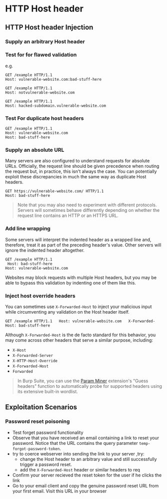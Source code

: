 # HTTP Host header
## HTTP Host header Injection
### Supply an arbitrary Host header
### Test for  for flawed validation
e.g. 
```
GET /example HTTP/1.1  
Host: vulnerable-website.com:bad-stuff-here
```

```
GET /example HTTP/1.1  
Host: notvulnerable-website.com
```

```
GET /example HTTP/1.1  
Host: hacked-subdomain.vulnerable-website.com
```
### Test For duplicate host headers
```
GET /example HTTP/1.1  
Host: vulnerable-website.com  
Host: bad-stuff-here
```
### Supply an absolute URL
Many servers are also configured to understand requests for absolute URLs. Officially, the request line should be given precedence when routing the request but, in practice, this isn't always the case. You can potentially exploit these discrepancies in much the same way as duplicate Host headers.
```
GET https://vulnerable-website.com/ HTTP/1.1  
Host: bad-stuff-here
```
> Note that you may also need to experiment with different protocols. Servers will sometimes behave differently depending on whether the request line contains an HTTP or an HTTPS URL.

### Add line wrapping
Some servers will interpret the indented header as a wrapped line and, therefore, treat it as part of the preceding header's value. Other servers will ignore the indented header altogether.
```
GET /example HTTP/1.1  
 Host: bad-stuff-here  
Host: vulnerable-website.com
```
Websites may block requests with multiple Host headers, but you may be able to bypass this validation by indenting one of them like this.

### Inject host override headers
You can sometimes use `X-Forwarded-Host` to inject your malicious input while circumventing any validation on the Host header itself.

`GET /example HTTP/1.1  
Host: vulnerable-website.com  
X-Forwarded-Host: bad-stuff-here`

Although `X-Forwarded-Host` is the de facto standard for this behavior, you may come across other headers that serve a similar purpose, including:
-   `X-Host`
-   `X-Forwarded-Server`
-   `X-HTTP-Host-Override`
-   `X-Forwarded-Host`
-   `Forwarded`

> In Burp Suite, you can use the [Param Miner](https://portswigger.net/bappstore/17d2949a985c4b7ca092728dba871943) extension's "Guess headers" function to automatically probe for supported headers using its extensive built-in wordlist.


## Exploitation Scenarios
### Password reset poisoning
- Test forget password functionality
- Observe that you have received an email containing a link to reset your password. Notice that the URL contains the query parameter `temp-forgot-password-token`. 
- try to coerce webserver into sending the link to your server ,try:
	- change the Host header to an arbitrary value and still successfully trigger a password reset.
	- add the `X-Forwarded-Host` header or similar headers to req
- Confirm your server recieved the reset token for the user if he clicks the link
- Go to your email client and copy the genuine password reset URL from your first email. Visit this URL in your browser

### 